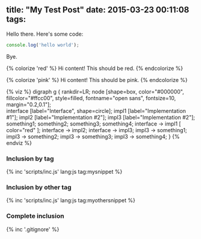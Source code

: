 title: "My Test Post"
date: 2015-03-23 00:11:08
tags:
---

Hello there. Here's some code:
```javascript
console.log('hello world');
```
Bye.

{% colorize 'red' %}
Hi content! This should be red.
{% endcolorize %}

{% colorize 'pink' %}
Hi content! This should be pink.
{% endcolorize %}

{% viz %}
digraph g {
  rankdir=LR;
  node [shape=box, color="#000000", fillcolor="#ffcc00", style=filled, fontname="open sans", fontsize=10, margin="0.2,0.1"];  
  interface [label="Interface", shape=circle];
  impl1 [label="Implementation #1"];
  impl2 [label="Implementation #2"];
  impl3 [label="Implementation #2"];
  something1;
  something2;
  something3;
  something4;
  interface -> impl1 [ color="red" ];
  interface -> impl2;
  interface -> impl3;
  impl3 -> something1;
  impl3 -> something2;
  impl3 -> something3;
  impl3 -> something4;
}
{% endviz %}

### Inclusion by tag

{% inc 'scripts/inc.js' lang:js tag:mysnippet %}

### Inclusion by other tag

{% inc 'scripts/inc.js' lang:js tag:myothersnippet %}

### Complete inclusion

{% inc '.gitignore' %}
